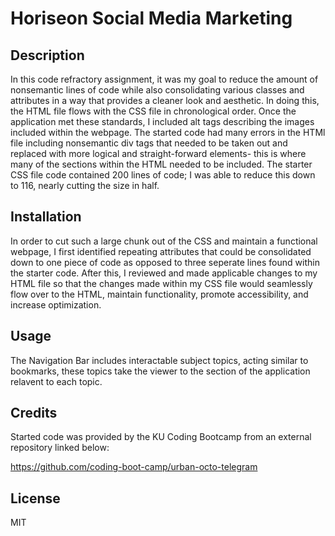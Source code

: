 # Horiseon Social Media Marketing

## Description

In this code refractory assignment, it was my goal to reduce the amount of nonsemantic lines of code while also consolidating various classes and attributes in a way that provides a cleaner look and aesthetic. In doing this, the HTML file flows with the CSS file in chronological order. Once the application met these standards, I included alt tags describing the images included within the webpage. The started code had many errors in the HTMl file including nonsemantic div tags that needed to be taken out and replaced with more logical and straight-forward elements- this is where many of the sections within the HTML needed to be included. The starter CSS file code contained 200 lines of code; I was able to reduce this down to 116, nearly cutting the size in half. 

## Installation

In order to cut such a large chunk out of the CSS and maintain a functional webpage, I first identified repeating attributes that could be consolidated down to one piece of code as opposed to three seperate lines found within the starter code. After this, I reviewed and made applicable changes to my HTML file so that the changes made within my CSS file would seamlessly flow over to the HTML, maintain functionality, promote accessibility, and increase optimization.

## Usage

The Navigation Bar includes interactable subject topics, acting similar to bookmarks, these topics take the viewer to the section of the application relavent to each topic.

## Credits

Started code was provided by the KU Coding Bootcamp from an external repository linked below:

https://github.com/coding-boot-camp/urban-octo-telegram

## License

MIT